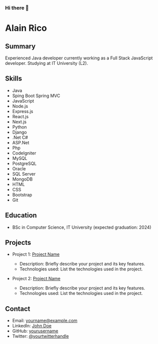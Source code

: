 ### Hi there 👋

# Alain Rico

## Summary
Experienced Java developer currently working as a Full Stack JavaScript developer. Studying at IT University (L2).

## Skills
- Java
- Sping Boot Spring MVC
- JavaScript
- Node.js
- Express.js
- React.js
- Next.js
- Python
- Django
- .Net C#
- ASP.Net
- Php
- CodeIgniter
- MySQL
- PostgreSQL
- Oracle
- SQL Server
- MongoDB
- HTML
- CSS
- Bootstrap
- Git

## Education
- BSc in Computer Science, IT University (expected graduation: 2024)

## Projects
- Project 1: [Project Name](https://github.com/yourusername/project1)
  - Description: Briefly describe your project and its key features.
  - Technologies used: List the technologies used in the project.

- Project 2: [Project Name](https://github.com/yourusername/project2)
  - Description: Briefly describe your project and its key features.
  - Technologies used: List the technologies used in the project.

## Contact
- Email: yourname@example.com
- LinkedIn: [John Doe](https://www.linkedin.com/in/yourlinkedinprofile)
- GitHub: [yourusername](https://github.com/yourusername)
- Twitter: [@yourtwitterhandle](https://twitter.com/yourtwitterhandle)

